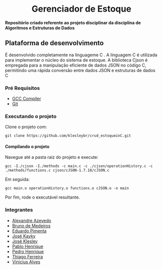 <h1 align="center" style="font-weight: bold;">Gerenciador de Estoque</h1>

<h4>Repositório criado referente ao projeto disciplinar da disciplina de Algoritmos e Estruturas de Dados</h4>


<h2 id="plataforma">Plataforma de desenvolvimento</h2>

<p>É desenvolvido completamente na linguageme C . A linguagem C é utilizada para implementar o núcleo do sistema de estoque. A biblioteca Cjson é empregada para a manipulação eficiente de dados JSON no código C, permitindo uma rápida conversão entre dados JSON e estruturas de dados C</p>
 
<h3 id="requisitos">Pré Requisitos</h3>

- [GCC Compiler](https://gcc.gnu.org/)
- [Git](https://git-scm.com/downloads)

<h3>Executando o projeto</h3>

Clone o projeto com:
```
git clone https://github.com/klesleybr/crud_estoqueinC.git
```

<h4>Compilando o projeto</h4>

Navegue até a pasta raiz do projeto e execute:
```
gcc -I./cjson -I./methods -c main.c -c ./cjson/operationHistory.c -c ./methods/functions.c cjson/cJSON-1.7.18/cJSON.c
```
Em seguida:
```
gcc main.o operationHistory.o functions.o cJSON.o -o main
```
Por fim, rode o executável resultante.

<h3>Integrantes</h3>

- [Alexandre Azevedo](https://github.com/Alexandre-Siqueira)  
- [Bruno de Medeiros](https://github.com/Bruno0M)  
- [Eduardo Pimenta](https://github.com/Pyments)  
- [José Kayky](https://github.com/KaykySiq)  
- [José Klesley](https://github.com/klesleybr)  
- [Pablo Henrique](https://github.com/Pablohdantas)  
- [Pedro Henrique](https://github.com/PHCavalcante)  
- [Thiago Ferreira](https://github.com/thiagoffs)    
- [Vinicius Alves](https://github.com/Vinilves)  


